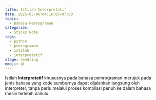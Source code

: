 ```yaml
---
title: Istilah Interpretatif
date: 2025-05-06T04:16:05+07:00
topic:
  - Bahasa Pemrograman
categories: 
  - Sticky Note
tags:
  - python
  - pemrograman
  - istilah
  - interpretatif
stage: seedling
emoji: 😅
---
```


Istilah **Interpretatif** khususnya pada bahasa pemrograman merujuk pada jenis bahasa yang kode sumbernya dapat dijalankan langsung oleh interpreter, tanpa perlu melalui proses kompilasi penuh ke dalam bahasa mesin terlebih dahulu.